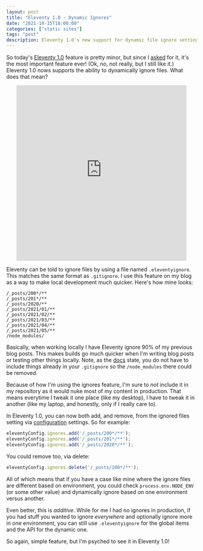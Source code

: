 ```yaml
---
layout: post
title: "Eleventy 1.0 - Dynamic Ignores"
date: "2021-10-15T18:00:00"
categories: ["static sites"]
tags: "post"
description: Eleventy 1.0's new support for dynamic file ignore settings.
---
```


So today's [Eleventy 1.0](https://www.11ty.dev/blog/eleventy-v1-beta/) feature is pretty minor, but since I [asked](https://github.com/11ty/eleventy/issues/894) for it, it's the most important feature ever! (Ok, no, not really, but I still like it.) Eleventy 1.0 nows supports the ability to dynamically ignore files. What does that mean?

<iframe src="https://assets.pinterest.com/ext/embed.html?id=291326669615728893" height="463" width="450" frameborder="0" scrolling="no" style="display:block; margin: 0 auto;" ></iframe>

Eleventy can be told to ignore files by using a file named `.eleventyignore`. This matches the same format as `.gitignore`. I use this feature on my blog as a way to make local development much quicker. Here's how mine looks:

```
/_posts/200*/**
/_posts/201*/**
/_posts/2020/**
/_posts/2021/01/**
/_posts/2021/02/**
/_posts/2021/03/**
/_posts/2021/04/**
/_posts/2021/05/**
/node_modules/
```

Basically, when working locally I have Eleventy ignore 90% of my previous blog posts. This makes builds go much quicker when I'm writing blog posts or testing other things locally. Note, as the [docs](https://www.11ty.dev/docs/ignores/) state, you do not have to include things already in your `.gitignore` so the `/node_modules` there could be removed.

Because of how I'm using the ignores feature, I'm sure to *not* include it in my repository as it would nuke most of my content in production. That means everytime I tweak it one place (like my desktop), I have to tweak it in another (like my laptop, and honestly, only if I really care to). 

In Eleventy 1.0, you can now both add, and remove, from the ignored files setting via [configuration](https://www.11ty.dev/docs/ignores/#configuration-api) settings. So for example:

```js
eleventyConfig.ignores.add('/_posts/200*/**');
eleventyConfig.ignores.add('/_posts/201*/**');
eleventyConfig.ignores.add('/_posts/2020*/**');
```

You could remove too, via delete:

```js
eleventyConfig.ignores.delete('/_posts/200*/**');
```

All of which means that if you have a case like mine where the ignore files are different based on environment, you could check `process.env.NODE_ENV` (or some other value) and dynamically ignore based on one environment versus another. 

Even better, this is *additive*. While for me I had no ignores in production, if you had stuff you wanted to ignore *everywhere* and optionally ignore more in one environment, you can still use `.eleventyignore` for the global items and the API for the dynamic one.

So again, simple feature, but I'm psyched to see it in Eleventy 1.0!
